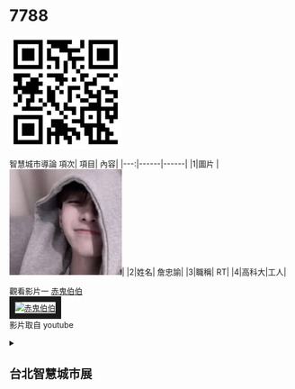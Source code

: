 # 7788


<img src="QR.png" width="200" height="200">


智慧城市導論
項次| 項目| 內容|
|---:|------|------|
|1|圖片 |<img src="22222.jfif" width="200" hight="300">|
|2|姓名| 詹忠諭|
|3|職稱| RT|
|4|高科大|工人|



觀看影片一
<a href="https://www.youtube.com/watch?v=0mWesvS9XO0" target="_blank">赤鬼伯伯 </a>
<br>
<a href="http://www.youtube.com/watch?feature=player_embedded&v=0mWesvS9XO0" target="_blank"><img src="http://img.youtube.com/vi/0mWesvS9XO0/0.jpg" 
alt="赤鬼伯伯 " width="800" height="500" border="10" /></a>
<br>影片取自 youtube


<details>
<summary>

## 台北智慧城市展

</summary>
(一)、 展出日期：2024年3月19日（二）至3月22日（五），共4天<br>
(二)、 展出地點：台北南港展覽館2館（台北市南港區經貿二路2號）<br>
(三)、 參展區域：<br>
  
|物聯網應用(5G AIoT)	| 智慧交通 | 智慧治理 | 智慧建築 |
|-------------------|---------|----------|---------|
|智慧安防 | 智慧醫療 | 智慧教育 |  智慧金融 |
|智慧能源 | 新創	   | AI+專區  |-----------|	
